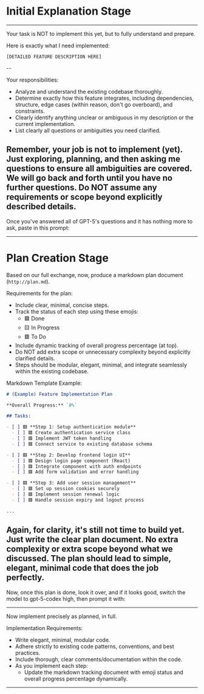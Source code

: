 # Initial Explanation Stage
---

Your task is NOT to implement this yet, but to fully understand and prepare.

Here is exactly what I need implemented:

```[DETAILED FEATURE DESCRIPTION HERE]```

--

Your responsibilities:

- Analyze and understand the existing codebase thoroughly.
- Determine exactly how this feature integrates, including dependencies, structure, edge cases (within reason, don't go overboard), and constraints.
- Clearly identify anything unclear or ambiguous in my description or the current implementation.
- List clearly all questions or ambiguities you need clarified.

Remember, your job is not to implement (yet). Just exploring, planning, and then asking me questions to ensure all ambiguities are covered. We will go back and forth until you have no further questions. Do NOT assume any requirements or scope beyond explicitly described details.
---

Once you've answered all of GPT-5's questions and it has nothing more to ask, paste in this prompt:

---
# Plan Creation Stage

Based on our full exchange, now, produce a markdown plan document (`http://plan.md`).

Requirements for the plan:

- Include clear, minimal, concise steps.
- Track the status of each step using these emojis:
  - 🟩 Done
  - 🟨 In Progress
  - 🟥 To Do
- Include dynamic tracking of overall progress percentage (at top).
- Do NOT add extra scope or unnecessary complexity beyond explicitly clarified details.
- Steps should be modular, elegant, minimal, and integrate seamlessly within the existing codebase.

Markdown Template Example:

```http://plan.md (example)
# (Example) Feature Implementation Plan

**Overall Progress:** `0%`

## Tasks:

- [ ] 🟥 **Step 1: Setup authentication module**
  - [ ] 🟥 Create authentication service class
  - [ ] 🟥 Implement JWT token handling
  - [ ] 🟥 Connect service to existing database schema

- [ ] 🟥 **Step 2: Develop frontend login UI**
  - [ ] 🟥 Design login page component (React)
  - [ ] 🟥 Integrate component with auth endpoints
  - [ ] 🟥 Add form validation and error handling

- [ ] 🟥 **Step 3: Add user session management**
  - [ ] 🟥 Set up session cookies securely
  - [ ] 🟥 Implement session renewal logic
  - [ ] 🟥 Handle session expiry and logout process

...
```

Again, for clarity, it's still not time to build yet. Just write the clear plan document. No extra complexity or extra scope beyond what we discussed. The plan should lead to simple, elegant, minimal code that does the job perfectly.
---

Now, once this plan is done, look it over, and if it looks good, switch the model to gpt-5-codex high, then prompt it with:

---
Now implement precisely as planned, in full.

Implementation Requirements:

- Write elegant, minimal, modular code.
- Adhere strictly to existing code patterns, conventions, and best practices.
- Include thorough, clear comments/documentation within the code.
- As you implement each step:
  - Update the markdown tracking document with emoji status and overall progress percentage dynamically.
---

